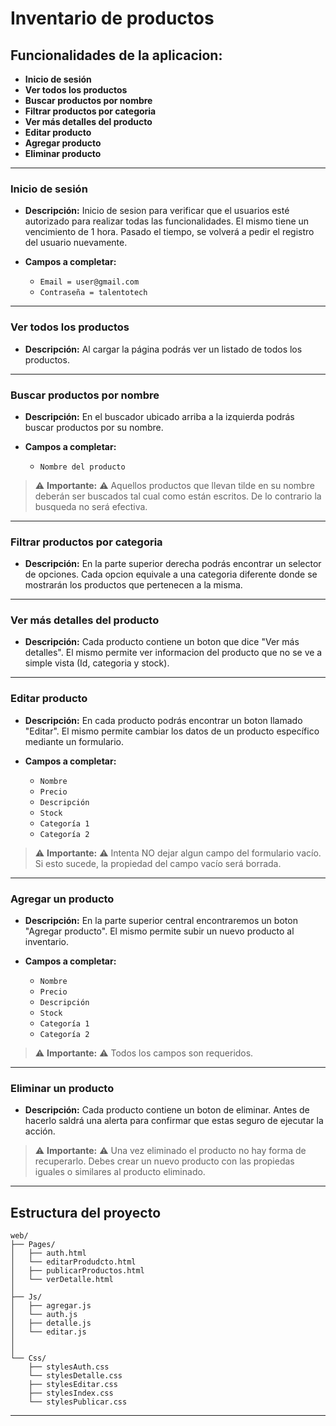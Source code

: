 # Inventario de productos

## Funcionalidades de la aplicacion:
- **Inicio de sesión**
- **Ver todos los productos**
- **Buscar productos por nombre**
- **Filtrar productos por categoria**
- **Ver más detalles del producto**
- **Editar producto**
- **Agregar producto**
- **Eliminar producto**

---

### Inicio de sesión

- **Descripción:** Inicio de sesion para verificar que el usuarios esté autorizado para realizar todas las funcionalidades. El mismo tiene un vencimiento de 1 hora. Pasado el tiempo, se volverá a pedir el registro del usuario nuevamente.

- **Campos a completar:**
    - `Email = user@gmail.com`
    - `Contraseña = talentotech`

---

### Ver todos los productos
- **Descripción:** Al cargar la página podrás ver un listado de todos los productos.

---

### Buscar productos por nombre
- **Descripción:** En el buscador ubicado arriba a la izquierda podrás buscar productos por su nombre.

- **Campos a completar:**
    - `Nombre del producto`

> ⚠️ **Importante:** ⚠️
>Aquellos productos que llevan tilde en su nombre deberán ser buscados tal cual como están escritos. De lo contrario la busqueda no será efectiva. 

---

### Filtrar productos por categoria

- **Descripción:** En la parte superior derecha podrás encontrar un selector de opciones. Cada opcion equivale a una categoria diferente donde se mostrarán los productos que pertenecen a la misma.


---

### Ver más detalles del producto

- **Descripción:** Cada producto contiene un boton que dice "Ver más detalles". El mismo permite ver informacion del producto que no se ve a simple vista (Id, categoria y stock).

---

### Editar producto

- **Descripción:** En cada producto podrás encontrar un boton llamado "Editar". El mismo permite cambiar los datos de un producto específico mediante un formulario.

- **Campos a completar:**
    - `Nombre` 
    - `Precio`
    - `Descripción`
    - `Stock`
    - `Categoría 1`
    - `Categoría 2`

> ⚠️ **Importante:** ⚠️
> Intenta NO dejar algun campo del formulario vacío. Si esto sucede, la propiedad del campo vacío será borrada.

---

### Agregar un producto

- **Descripción:** En la parte superior central encontraremos un boton "Agregar producto". El mismo permite subir un nuevo producto al inventario.

- **Campos a completar:**
    - `Nombre`
    - `Precio`
    - `Descripción`
    - `Stock`
    - `Categoría 1`
    - `Categoría 2`

> ⚠️ **Importante:** ⚠️
> Todos los campos son requeridos.

---

### Eliminar un producto

- **Descripción:** Cada producto contiene un boton de eliminar. Antes de hacerlo saldrá una alerta para confirmar que estas seguro de ejecutar la acción.

> ⚠️ **Importante:** ⚠️
> Una vez eliminado el producto no hay forma de recuperarlo. Debes crear un nuevo producto con las propiedas iguales o similares al producto eliminado. 

---

## Estructura del proyecto

```
web/
├── Pages/
│   ├── auth.html
│   └── editarProdudcto.html
│   ├── publicarProductos.html
│   └── verDetalle.html 
│
├── Js/
│   ├── agregar.js
│   └── auth.js
│   ├── detalle.js
│   └── editar.js
│    
│ 
└── Css/
    ├── stylesAuth.css
    └── stylesDetalle.css
    ├── stylesEditar.css
    ├── stylesIndex.css
    └── stylesPublicar.css

``` 

---

